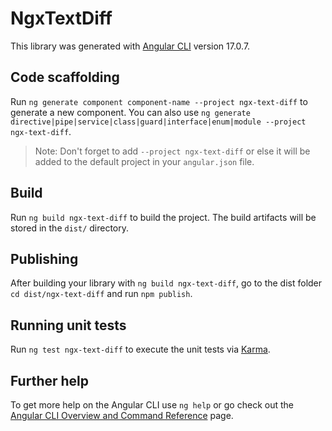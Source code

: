 # NgxTextDiff

This library was generated with [Angular CLI](https://github.com/angular/angular-cli) version 17.0.7.

## Code scaffolding

Run `ng generate component component-name --project ngx-text-diff` to generate a new component. You can also use `ng generate directive|pipe|service|class|guard|interface|enum|module --project ngx-text-diff`.
> Note: Don't forget to add `--project ngx-text-diff` or else it will be added to the default project in your `angular.json` file. 

## Build

Run `ng build ngx-text-diff` to build the project. The build artifacts will be stored in the `dist/` directory.

## Publishing

After building your library with `ng build ngx-text-diff`, go to the dist folder `cd dist/ngx-text-diff` and run `npm publish`.

## Running unit tests

Run `ng test ngx-text-diff` to execute the unit tests via [Karma](https://karma-runner.github.io).

## Further help

To get more help on the Angular CLI use `ng help` or go check out the [Angular CLI Overview and Command Reference](https://angular.io/cli) page.
